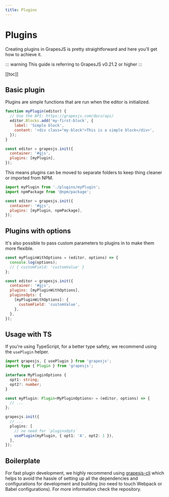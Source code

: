 ```yaml
---
title: Plugins
---
```


# Plugins

Creating plugins in GrapesJS is pretty straightforward and here you'll get how to achieve it.

::: warning
This guide is referring to GrapesJS v0.21.2 or higher
:::

[[toc]]

## Basic plugin

Plugins are simple functions that are run when the editor is initialized.

```js
function myPlugin(editor) {
  // Use the API: https://grapesjs.com/docs/api/
  editor.Blocks.add('my-first-block', {
    label: 'Simple block',
    content: '<div class="my-block">This is a simple block</div>',
  });
}

const editor = grapesjs.init({
  container: '#gjs',
  plugins: [myPlugin],
});
```

This means plugins can be moved to separate folders to keep thing cleaner or imported from NPM.

```js
import myPlugin from './plugins/myPlugin';
import npmPackage from '@npm/package';

const editor = grapesjs.init({
  container: '#gjs',
  plugins: [myPlugin, npmPackage],
});
```

<!--
## Named plugin

If you're distributing your plugin globally, you may want to make a named plugin. To keep thing cleaner, so you'll probably get a similar structure:

```
/your/path/to/grapesjs.min.js
/your/path/to/grapesjs-plugin.js
```

**Important:** The order that you load files matters. GrapesJS has to be loaded before the plugin. This sets up the `grapejs` global variable.

So, in your `grapesjs-plugin.js` file:

```js
export default grapesjs.plugins.add('my-plugin-name', (editor, options) => {
  /*
  * Here you should rely on GrapesJS APIs, so check 'API Reference' for more info
  * For example, you could do something like this to add some new command:
  *
  * editor.Commands.add(...);
  */
})
```

The name `my-plugin-name` is an ID of your plugin and you'll use it to tell your editor to grab it.

Here is a complete generic example:

```html
<script src="http://code.jquery.com/jquery-2.2.0.min.js"></script>
<link rel="stylesheet" href="path/to/grapes.min.css">
<script src="path/to/grapes.min.js"></script>
<script src="path/to/grapesjs-plugin.js"></script>

<div id="gjs"></div>

<script type="text/javascript">
  var editor = grapesjs.init({
      container : '#gjs',
      plugins: ['my-plugin-name']
  });
</script>
```
-->

## Plugins with options

It's also possible to pass custom parameters to plugins in to make them more flexible.

<!--
```js
  var editor = grapesjs.init({
      container : '#gjs',
      plugins: ['my-plugin-name'],
      pluginsOpts: {
        'my-plugin-name': {
          customField: 'customValue'
        }
      }
  });
```

Inside you plugin you'll get those options via `options` argument

```js
export default grapesjs.plugins.add('my-plugin-name', (editor, options) => {
  console.log(options);
  //{ customField: 'customValue' }
})
```

This also works with plugins that aren't named.

-->

```js
const myPluginWithOptions = (editor, options) => {
  console.log(options);
  // { customField: 'customValue' }
};

const editor = grapesjs.init({
  container: '#gjs',
  plugins: [myPluginWithOptions],
  pluginsOpts: {
    [myPluginWithOptions]: {
      customField: 'customValue',
    },
  },
});
```

<!--
## Named Plugins vs Non-Named Plugins

When you use a named plugin, then that name must be unique across all other plugins.

```js
grapesjs.plugins.add('my-plugin-name', fn);
```

In this example, the plugin name is `my-plugin-name` and can't be used by other plugins. To avoid namespace restrictions use basic plugins that are purely functional.

-->

## Usage with TS

If you're using TypeScript, for a better type safety, we recommend using the `usePlugin` helper.

```ts
import grapesjs, { usePlugin } from 'grapesjs';
import type { Plugin } from 'grapesjs';

interface MyPluginOptions {
  opt1: string;
  opt2?: number;
}

const myPlugin: Plugin<MyPluginOptions> = (editor, options) => {
  // ...
};

grapesjs.init({
  // ...
  plugins: [
    // no need for `pluginsOpts`
    usePlugin(myPlugin, { opt1: 'A', opt2: 1 }),
  ],
});
```

## Boilerplate

For fast plugin development, we highly recommend using [grapesjs-cli](https://github.com/GrapesJS/cli) which helps to avoid the hassle of setting up all the dependencies and configurations for development and building (no need to touch Webpack or Babel configurations). For more information check the repository.
